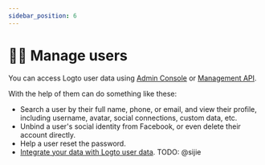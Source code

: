 ```yaml
---
sidebar_position: 6
---
```


# 🧑‍🚀 Manage users

You can access Logto user data using [Admin Console](./on-admin-console-page.md) or [Management API](./by-management-api.md).

With the help of them can do something like these:

- Search a user by their full name, phone, or email, and view their profile, including username, avatar, social connections, custom data, etc.
- Unbind a user's social identity from Facebook, or even delete their account directly.
- Help a user reset the password.
- [Integrate your data with Logto user data](./on-storage.md). TODO: @sijie
